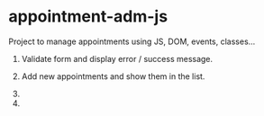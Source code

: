 # appointment-adm-js

Project to manage appointments using JS, DOM, events, classes...

1. Validate form and display error / success message.

2. Add new appointments and show them in the list.

3. 

4. 